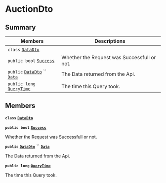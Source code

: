 # AuctionDto

## Summary

| Members                                                                                                                                                                                                                                              | Descriptions                                |
| ---------------------------------------------------------------------------------------------------------------------------------------------------------------------------------------------------------------------------------------------------- | ------------------------------------------- |
| `class` [`DataDto`](AtomicMarketApiClient--Auctions--AuctionDto--DataDto.md)                                                                                                                                                                         |                                             |
| `public bool` [`Success`](AtomicMarketApiClient--Auctions--AuctionDto.md#class\_atomic\_market\_api\_client\_1\_1\_auctions\_1\_1\_auction\_dto\_1a506fb037fbb6bfe8f254c021a2c3cfac)                                                                 | Whether the Request was Successfull or not. |
| `public` [`DataDto`](AtomicMarketApiClient--Auctions--AuctionDto--DataDto.md) `` [`Data`](AtomicMarketApiClient--Auctions--AuctionDto.md#class\_atomic\_market\_api\_client\_1\_1\_auctions\_1\_1\_auction\_dto\_1a65c0779654774581967081cf3136bd84) | The Data returned from the Api.             |
| `public long` [`QueryTime`](AtomicMarketApiClient--Auctions--AuctionDto.md#class\_atomic\_market\_api\_client\_1\_1\_auctions\_1\_1\_auction\_dto\_1a6cc7a06930fbe1e28eb7eed2599015c9)                                                               | The time this Query took.                   |

## Members

**`class`** [**`DataDto`**](AtomicMarketApiClient--Auctions--AuctionDto--DataDto.md)

**`public bool`** [**`Success`**](AtomicMarketApiClient--Auctions--AuctionDto.md#class\_atomic\_market\_api\_client\_1\_1\_auctions\_1\_1\_auction\_dto\_1a506fb037fbb6bfe8f254c021a2c3cfac)

Whether the Request was Successfull or not.

**`public`** [**`DataDto`**](AtomicMarketApiClient--Auctions--AuctionDto--DataDto.md) **``** [**`Data`**](AtomicMarketApiClient--Auctions--AuctionDto.md#class\_atomic\_market\_api\_client\_1\_1\_auctions\_1\_1\_auction\_dto\_1a65c0779654774581967081cf3136bd84)

The Data returned from the Api.

**`public long`** [**`QueryTime`**](AtomicMarketApiClient--Auctions--AuctionDto.md#class\_atomic\_market\_api\_client\_1\_1\_auctions\_1\_1\_auction\_dto\_1a6cc7a06930fbe1e28eb7eed2599015c9)

The time this Query took.
